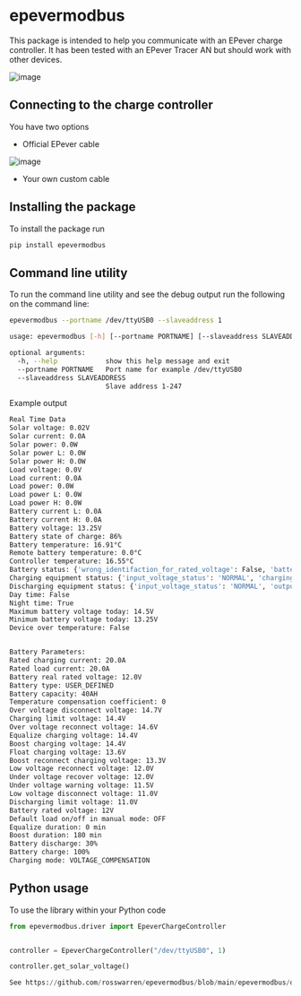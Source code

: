 # epevermodbus

This package is intended to help you communicate with an EPever charge controller. It has been tested with an EPever Tracer AN but should work with other devices.

![image](https://user-images.githubusercontent.com/613642/128763284-c5bbe67b-3905-479a-8a90-b1db16ff59fb.png)

## Connecting to the charge controller

You have two options

* Official EPever cable

![image](https://user-images.githubusercontent.com/613642/128763357-c88e8ef6-481c-470f-9ca3-40dd7cf85914.png)

* Your own custom cable

## Installing the package

To install the package run

```sh
pip install epevermodbus
```

## Command line utility

To run the command line utility and see the debug output run the following on the command line:

```sh
epevermodbus --portname /dev/ttyUSB0 --slaveaddress 1
```

```sh
usage: epevermodbus [-h] [--portname PORTNAME] [--slaveaddress SLAVEADDRESS]

optional arguments:
  -h, --help            show this help message and exit
  --portname PORTNAME   Port name for example /dev/ttyUSB0
  --slaveaddress SLAVEADDRESS
                        Slave address 1-247
```

Example output

```sh
Real Time Data
Solar voltage: 0.02V
Solar current: 0.0A
Solar power: 0.0W
Solar power L: 0.0W
Solar power H: 0.0W
Load voltage: 0.0V
Load current: 0.0A
Load power: 0.0W
Load power L: 0.0W
Load power H: 0.0W
Battery current L: 0.0A
Battery current H: 0.0A
Battery voltage: 13.25V
Battery state of charge: 86%
Battery temperature: 16.91°C
Remote battery temperature: 0.0°C
Controller temperature: 16.55°C
Battery status: {'wrong_identifaction_for_rated_voltage': False, 'battery_inner_resistence_abnormal': False, 'temperature_warning_status': 'NORMAL', 'battery_status': 'NORMAL'}
Charging equipment status: {'input_voltage_status': 'NORMAL', 'charging_mosfet_is_short_circuit': False, 'charging_or_anti_reverse_mosfet_is_open_circuit': False, 'anti_reverse_mosfet_is_short_circuit': False, 'input_over_current': False, 'load_over_current': False, 'load_short_circuit': False, 'load_mosfet_short_circuit': False, 'disequilibrium_in_three_circuits': False, 'pv_input_short_circuit': False, 'charging_status': 'NO_CHARGING', 'fault': False, 'running': True}
Discharging equipment status: {'input_voltage_status': 'NORMAL', 'output_power_load': 'LIGHT', 'short_circuit': False, 'unable_to_discharge': False, 'unable_to_stop_discharging': False, 'output_voltage_abnormal': False, 'input_over_voltage': False, 'short_circuit_in_high_voltage_side': False, 'boost_over_voltage': False, 'output_over_voltage': False, 'fault': False, 'running': False}
Day time: False
Night time: True
Maximum battery voltage today: 14.5V
Minimum battery voltage today: 13.25V
Device over temperature: False


Battery Parameters:
Rated charging current: 20.0A
Rated load current: 20.0A
Battery real rated voltage: 12.0V
Battery type: USER_DEFINED
Battery capacity: 40AH
Temperature compensation coefficient: 0
Over voltage disconnect voltage: 14.7V
Charging limit voltage: 14.4V
Over voltage reconnect voltage: 14.6V
Equalize charging voltage: 14.4V
Boost charging voltage: 14.4V
Float charging voltage: 13.6V
Boost reconnect charging voltage: 13.3V
Low voltage reconnect voltage: 12.0V
Under voltage recover voltage: 12.0V
Under voltage warning voltage: 11.5V
Low voltage disconnect voltage: 11.0V
Discharging limit voltage: 11.0V
Battery rated voltage: 12V
Default load on/off in manual mode: OFF
Equalize duration: 0 min
Boost duration: 180 min
Battery discharge: 30%
Battery charge: 100%
Charging mode: VOLTAGE_COMPENSATION
```

## Python usage

To use the library within your Python code

```python
from epevermodbus.driver import EpeverChargeController


controller = EpeverChargeController("/dev/ttyUSB0", 1)

controller.get_solar_voltage()

See https://github.com/rosswarren/epevermodbus/blob/main/epevermodbus/driver.py for all available methods
```
